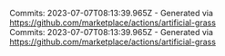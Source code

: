 Commits: 2023-07-07T08:13:39.965Z - Generated via https://github.com/marketplace/actions/artificial-grass
<br>
Commits: 2023-07-07T08:13:39.965Z - Generated via https://github.com/marketplace/actions/artificial-grass
<br>
